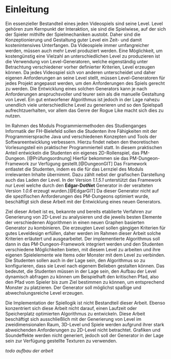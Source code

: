 # Einleitung

<!--
*   Worum geht es hier? Was ist das betrachtete Problem bzw. die Fragestellung der Arbeit?
*   Darstellung der Bedeutung und Relevanz: Warum sollte die Fragestellung bearbeitet werden?
*   Einordnung in den Kontext
*   Abgrenzung: Welche Probleme werden im Rahmen der Arbeit *nicht* gelöst?
*   Zielsetzung: Möglichst genaue Beschreibung der Ziele der Arbeit, etwa erwarteter Nutzen oder wissenschaftlicher Beitrag

Umfang: typisch ca. 8% ... 10% der Arbeit
-->

Ein essenzieller Bestandteil eines jeden Videospiels sind seine Level. Level gehören zum Kernpunkt der Interaktion, sie sind die Spielwiese, auf der sich der Spieler mithilfe der Spielmechaniken austobt. Daher sind die Konzeptionierung und Gestaltung guter Level ein Zeit- und damit kostenintensives Unterfangen. Da Videospiele immer umfangreicher werden, müssen auch mehr Level produziert werden. Eine Möglichkeit, um kostengünstig eine Vielzahl an unterschiedlichen Level zu produzieren ist die Verwendung von Level-Generatoren, welche eigenständig unter Betrachtung verschiedener vorher definierter Kriterien, Level erzeugen können. Da jedes Videospiel sich von anderen unterscheidet und daher eigenen Anforderungen an seine Level stellt, müssen Level-Generatoren für jedes Projekt angepasst werden, um den Anforderungen des Spiels gerecht zu werden. Die Entwicklung eines solchen Generators kann je nach Anforderungen anspruchsvoller und teurer sein als die manuelle Gestaltung von Level. Ein gut entworfener Algorithmus ist jedoch in der Lage nahezu unendlich viele unterschiedliche Level zu generieren und so den Spielspaß aufrechtzuerhalten, vor allem das Genre der Rogue Like macht sich dies zu nutzen.

Im Rahmen des Moduls Programmiermethoden des Studienganges Informatik der FH-Bielefeld sollen die Studenten ihre Fähigkeiten mit der Programmiersprache Java und verschiedenen Konzepten und Tools der Softwareentwicklung verbessern. Hierzu findet neben den theoretischen Vorlesungsteil ein praktischer Programmierteil statt. In diesem praktischen Anteil entwickeln die Studenten ein eigenes 2D-Rollenspiel, das PM-Dungeon. [@Prüfungsordnung] Hierfür bekommen sie das PM-Dungeon-Framework zur Verfügung gestellt.[@DungeonGIT] Das Framework entlastet die Studenten, indem es die für das Lernziel des Moduls irrelevanten Inhalte übernimmt. Dazu zählt nebst der grafischen Darstellung auch das Laden der Level. In der Version *1.1.5.1* unterstützt das Framework nur Level welche durch den **Edgar-DotNet** Generator in der veralteten Version *1.0.6* erzeugt wurden.[@EdgarGIT] Da dieser Generator nicht auf die spezifischen Anforderungen des PM-Dungeons optimiert wurde, beschäftigt sich diese Arbeit mit der Entwicklung eines neuen Generators. 

Ziel dieser Arbeit ist es, bekannte und bereits etablierte Verfahren zur Generierung von 2D-Level zu analysieren und die jeweils besten Elemente der verschiedenen Algorithmen in einen neuen Graphen basierten Generator zu kombinieren. Die erzeugten Level sollen gängigen Kriterien für gutes Leveldesign erfüllen, daher werden im Rahmen dieser Arbeit solche Kriterien erläutert und ausgearbeitet. Der implementierte Algorithmus soll dann in das PM-Dungeon-Framework integriert werden und den Studenten verschiedene Möglichkeiten bieten, mit diesem Level zu arbeiten und ihre eigenen Spielelemente wie Items oder Monster mit dem Level zu verbinden. Die Studenten sollen auch in der Lage sein, den Algorithmus so zu konfigurieren, dass sie Level nach eigenem Belieben gestalten können. Das bedeutet, die Studenten müssen in der Lage sein, den Aufbau der Level dynamisch abfragen zu können um Beispielhaft den kritischen Pfad, also den Pfad vom Spieler bis zum Ziel bestimmen zu können, um entsprechend Monster zu platzieren. Der Generator soll möglichst spaßige und abwechslungsreiche Level erzeugen.

Die Implementation der Spiellogik ist nicht Bestandteil dieser Arbeit. Ebenso konzentriert sich diese Arbeit nicht darauf, einen Laufzeit oder Speicherplatz optimierten Algorithmus zu entwickeln. Diese Arbeit beschäftigt sich ausschließlich mit der Generierung von Level im zweidimensionalen Raum, 3D-Level und Spiele werden aufgrund ihrer stark abweichenden Anforderungen zu 2D-Level nicht betrachtet. Grafiken und Soundeffekte werden nicht generiert, jedoch soll der Generator in der Lage sein zur Verfügung gestellte Texturen zu verwenden. 

*todo aufbau der arbeit* 